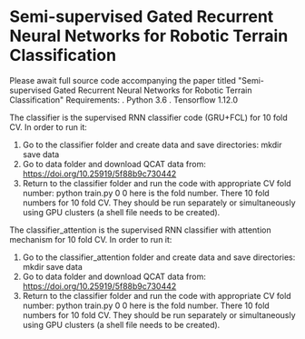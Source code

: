# Semi-supervised  Gated  Recurrent Neural  Networks for Robotic Terrain Classification

Please await full source code accompanying the paper titled "Semi-supervised  Gated  Recurrent Neural  Networks for Robotic Terrain Classification"
Requirements:
  . Python 3.6
  . Tensorflow 1.12.0
  
The classifier is the supervised RNN classifier code (GRU+FCL) for 10 fold CV. 
In order to run it:
1. Go to the classifier folder and create data and save directories:
  mkdir save data
2. Go to data folder and download QCAT data from: https://doi.org/10.25919/5f88b9c730442
3. Return to the classifier folder and run the code with appropriate CV fold number:
  python train.py 0 
  0 here is the fold number. There 10 fold numbers for 10 fold CV. They should be run separately or simultaneously using GPU clusters (a shell file needs to be created).  
  
The classifier_attention is the supervised RNN classifier with attention mechanism for 10 fold CV. 
In order to run it:
1. Go to the classifier_attention folder and create data and save directories:
  mkdir save data
2. Go to data folder and download QCAT data from: https://doi.org/10.25919/5f88b9c730442
3. Return to the classifier folder and run the code with appropriate CV fold number:
  python train.py 0 
  0 here is the fold number. There 10 fold numbers for 10 fold CV. They should be run separately or simultaneously using GPU clusters (a shell file needs to be created).



